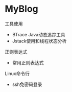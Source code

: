 # MyBlog

工具使用

 - BTrace Java动态追踪工具
 - Jstack使用和线程状态分析

正则表达式

 - 常用正则表达式

Linux命令行

 - ssh免密码登录

<!--stackedit_data:
eyJoaXN0b3J5IjpbMTk0NDk3MDM2MywxNTAyMDA5MDMyLC00ND
A2OTE0ODVdfQ==
-->